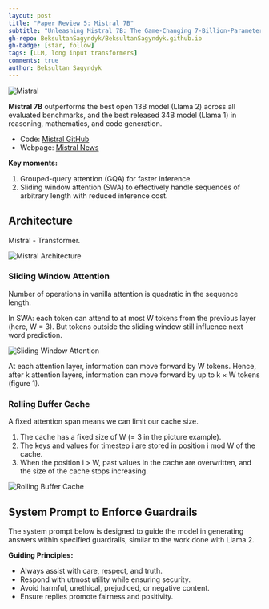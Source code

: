 ```yaml
---
layout: post
title: "Paper Review 5: Mistral 7B"
subtitle: "Unleashing Mistral 7B: The Game-Changing 7-Billion-Parameter Beast?"
gh-repo: BeksultanSagyndyk/BeksultanSagyndyk.github.io
gh-badge: [star, follow]
tags: [LLM, long input transformers]
comments: true
author: Beksultan Sagyndyk
---
```

![Mistral](https://github.com/BeksultanSagyndyk/BeksultanSagyndyk.github.io/assets/46630209/24c6dbd0-69f2-4698-8f84-7ff91d3c5a32)

**Mistral 7B** outperforms the best open 13B model (Llama 2) across all evaluated benchmarks, and the best released 34B model (Llama 1) in reasoning, mathematics, and code generation.

- Code: [Mistral GitHub](https://github.com/mistralai/mistral-src)
- Webpage: [Mistral News](https://mistral.ai/news/announcing-mistral-7b/)

**Key moments:**

1. Grouped-query attention (GQA) for faster inference.
2. Sliding window attention (SWA) to effectively handle sequences of arbitrary length with reduced inference cost.

## Architecture
Mistral - Transformer.

![Mistral Architecture](https://github.com/BeksultanSagyndyk/BeksultanSagyndyk.github.io/assets/46630209/029c6e88-4374-4ef5-819e-9b67b8775b63)

### Sliding Window Attention

Number of operations in vanilla attention is quadratic in the sequence length.

In SWA: each token can attend to at most W tokens from the previous layer (here, W = 3). But tokens outside the sliding window still influence next word prediction.

![Sliding Window Attention](https://github.com/BeksultanSagyndyk/BeksultanSagyndyk.github.io/assets/46630209/9d329656-dd96-4321-9948-172ce66c984f)

At each attention layer, information can move forward by W tokens. Hence, after k attention layers, information can move forward by up to k × W tokens (figure 1).

### Rolling Buffer Cache

A fixed attention span means we can limit our cache size.

1. The cache has a fixed size of W (= 3 in the picture example).
2. The keys and values for timestep i are stored in position i mod W of the cache.
3. When the position i > W, past values in the cache are overwritten, and the size of the cache stops increasing.

![Rolling Buffer Cache](https://github.com/BeksultanSagyndyk/BeksultanSagyndyk.github.io/assets/46630209/91bf15a4-e8d8-464f-8ed5-611c6111f38f)

## System Prompt to Enforce Guardrails

The system prompt below is designed to guide the model in generating answers within specified guardrails, similar to the work done with Llama 2.

**Guiding Principles:**

- Always assist with care, respect, and truth.
- Respond with utmost utility while ensuring security.
- Avoid harmful, unethical, prejudiced, or negative content.
- Ensure replies promote fairness and positivity.
